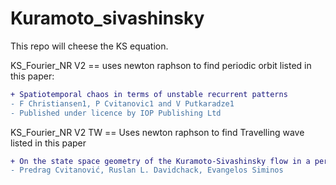 # Kuramoto_sivashinsky

This repo will cheese the KS equation.   

KS_Fourier_NR V2 == uses newton raphson to find periodic orbit listed in this paper: 
```diff
+ Spatiotemporal chaos in terms of unstable recurrent patterns
- F Christiansen1, P Cvitanovic1 and V Putkaradze1
- Published under licence by IOP Publishing Ltd   
```
KS_Fourier_NR V2 TW == Uses newton raphson to find Travelling wave listed in this paper
```diff
+ On the state space geometry of the Kuramoto-Sivashinsky flow in a periodic domain
- Predrag Cvitanović, Ruslan L. Davidchack, Evangelos Siminos
```
